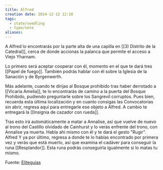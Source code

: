 ```yaml
---
title: Alfred
creation date: 2024-12-12 12:18
tags:
  - state/seedling
  - type/note
aliases:
---
```

A Alfred lo encontrarás por la parte alta de una capilla en [[3) Distrito de la Catedral]], cerca de donde accionas la palanca que permite el acceso a Viejo Yharnam. 

Lo primero será aceptar cooperar con él, momento en el que te dará tres [[Papel de fuego]]. También podrás hablar con él sobre la Iglesia de la Sanación y de Byrgenwerth. 

Más adelante, cuando te dirijas al Bosque prohibido tras haber derrotado a [[Vicaria Amelia]], te lo encontrarás de camino a la puerta del Bosque Prohibido, pudiendo preguntarle sobre los Sangrevil corruptos. Pues bien, recuerda esta última localización y en cuanto consigas las Convocatorias sin abrir, regresa aquí para entregarle ese objeto a Alfred. A cambio te entregará la [[Insignia de cazador con rueda]].  

Tras esto irá automáticamente a matar a Annalise, así que vuelve de nuevo al trono del Castillo olvidado de Cainhurst y lo verás enfrente del trono, con Annalise ya muerta. Habla ahí mismo con él y te dará el gesto "Rugir". Alfred Y ya por último, regresa a donde te lo habías encontrado por primera vez y verás que está muerto, así que examina el cadáver para conseguir la runa [[Resplandor]]. Esta runa podrás conseguirla igualmente si lo matas tu mismo.  
  
Fuente: [Eliteguias](https://www.eliteguias.com/guias/b/bb/bloodborne_personajes-p5.php)